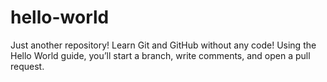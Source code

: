 # hello-world
Just another repository!
Learn Git and GitHub without any code!
Using the Hello World guide, you’ll start a branch, write comments, and open a pull request.

